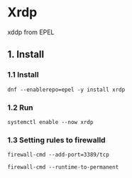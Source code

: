 # Xrdp
xddp from EPEL

## 1. Install

### 1.1 Install

    dnf --enablerepo=epel -y install xrdp
            
### 1.2 Run

    systemctl enable --now xrdp
    
### 1.3 Setting rules to firewalld

    firewall-cmd --add-port=3389/tcp
    
    firewall-cmd --runtime-to-permanent
